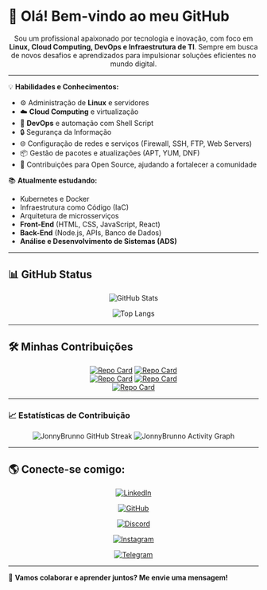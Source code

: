 # 👋 Olá! Bem-vindo ao meu GitHub  

<div align="center">

Sou um profissional apaixonado por tecnologia e inovação, com foco em **Linux, Cloud Computing, DevOps e Infraestrutura de TI**. Sempre em busca de novos desafios e aprendizados para impulsionar soluções eficientes no mundo digital.  

</div>

---

💡 **Habilidades e Conhecimentos:**  
- ⚙️ Administração de **Linux** e servidores  
- ☁️ **Cloud Computing** e virtualização  
- 🚀 **DevOps** e automação com Shell Script  
- 🔒 Segurança da Informação  
- 🌐 Configuração de redes e serviços (Firewall, SSH, FTP, Web Servers)  
- 📦 Gestão de pacotes e atualizações (APT, YUM, DNF)  
- 🌱 Contribuições para Open Source, ajudando a fortalecer a comunidade  

📚 **Atualmente estudando:**  
- Kubernetes e Docker  
- Infraestrutura como Código (IaC)  
- Arquitetura de microsserviços  
- **Front-End** (HTML, CSS, JavaScript, React)  
- **Back-End** (Node.js, APIs, Banco de Dados)  
- **Análise e Desenvolvimento de Sistemas (ADS)**  

---

## 📊 GitHub Status
<div align="center">

![GitHub Stats](https://github-readme-stats.vercel.app/api?username=JonnyBrunno&bg_color=000000&border_color=E94D5F&show_icons=true&icon_color=E94D5F&title_color=E94D5F&text_color=FFFFFF)

![Top Langs](https://github-readme-stats.vercel.app/api/top-langs/?username=JonnyBrunno&layout=compact&langs_count=10&bg_color=000000&border_color=E94D5F&title_color=E94D5F&text_color=FFFFFF)

</div>

---

## 🛠 Minhas Contribuições
<div align="center">

[![Repo Card](https://github-readme-stats.vercel.app/api/pin/?username=JonnyBrunno&repo=Cadastro-Web-HTML-CSS&bg_color=000000&border_color=E94D5F&show_icons=true&icon_color=E94D5F&title_color=E94D5F&text_color=FFFFFF)](https://github.com/JonnyBrunno/Cadastro-Web-HTML-CSS)
[![Repo Card](https://github-readme-stats.vercel.app/api/pin/?username=JonnyBrunno&repo=dio-lab-open-source&bg_color=000000&border_color=E94D5F&show_icons=true&icon_color=E94D5F&title_color=E94D5F&text_color=FFFFFF)](https://github.com/JonnyBrunno/dio-lab-open-source)  
[![Repo Card](https://github-readme-stats.vercel.app/api/pin/?username=JonnyBrunno&repo=Docker-&bg_color=000000&border_color=E94D5F&show_icons=true&icon_color=E94D5F&title_color=E94D5F&text_color=FFFFFF)](https://github.com/JonnyBrunno/docker)
[![Repo Card](https://github-readme-stats.vercel.app/api/pin/?username=JonnyBrunno&repo=linux-projeto2-iac&bg_color=000000&border_color=E94D5F&show_icons=true&icon_color=E94D5F&title_color=E94D5F&text_color=FFFFFF)](https://github.com/JonnyBrunno/linux-projeto2-iac)  
[![Repo Card](https://github-readme-stats.vercel.app/api/pin/?username=JonnyBrunno&repo=linux-projeto1-iac&bg_color=000000&border_color=E94D5F&show_icons=true&icon_color=E94D5F&title_color=E94D5F&text_color=FFFFFF)](https://github.com/JonnyBrunno/linux-projeto1-iac)

</div>

---

### 📈 Estatísticas de Contribuição
<div align="center">

![JonnyBrunno GitHub Streak](https://streak-stats.demolab.com?user=JonnyBrunno&background=000000&border=E94D5F&ring=E94D5F&fire=E94D5F&currStreakLabel=FFFFFF&sideNums=FFFFFF&dates=FFFFFF&currStreakNum=FFFFFF&sideLabels=FFFFFF)
![JonnyBrunno Activity Graph](https://github-readme-activity-graph.vercel.app/graph?username=JonnyBrunno&bg_color=000000&color=E94D5F&line=E94D5F&point=FFFFFF&area=true&hide_border=true)

</div>

---

## 🌎 Conecte-se comigo:  

<div align="center">

[![LinkedIn](https://img.shields.io/badge/LinkedIn-0077B5?style=for-the-badge&logo=linkedin&logoColor=white)](https://www.linkedin.com/in/joãobrunomatos/)

[![GitHub](https://img.shields.io/badge/GitHub-100000?style=for-the-badge&logo=github&logoColor=white)](https://github.com/JonnyBrunno)

[![Discord](https://img.shields.io/badge/Discord-7289DA?style=for-the-badge&logo=discord&logoColor=white)](https://discord.com/channels/@jhonnybrunno/)

[![Instagram](https://img.shields.io/badge/-Instagram-%23E4405F?style=for-the-badge&logo=instagram&logoColor=white)](https://www.instagram.com/jonnybrunno/)

[![Telegram](https://img.shields.io/badge/Telegram-000?style=for-the-badge&logo=telegram&logoColor=2CA5E0)](https://t.me/@JonnyBrunno)   

</div>

---

🚀 **Vamos colaborar e aprender juntos? Me envie uma mensagem!**  
